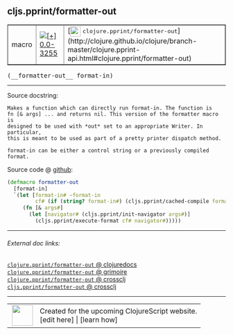 ## cljs.pprint/formatter-out



 <table border="1">
<tr>
<td>macro</td>
<td><a href="https://github.com/cljsinfo/cljs-api-docs/tree/0.0-3255"><img valign="middle" alt="[+] 0.0-3255" title="Added in 0.0-3255" src="https://img.shields.io/badge/+-0.0--3255-lightgrey.svg"></a> </td>
<td>
[<img height="24px" valign="middle" src="http://i.imgur.com/1GjPKvB.png"> <samp>clojure.pprint/formatter-out</samp>](http://clojure.github.io/clojure/branch-master/clojure.pprint-api.html#clojure.pprint/formatter-out)
</td>
</tr>
</table>


 <samp>
(__formatter-out__ format-in)<br>
</samp>

---





Source docstring:

```
Makes a function which can directly run format-in. The function is
fn [& args] ... and returns nil. This version of the formatter macro is
designed to be used with *out* set to an appropriate Writer. In particular,
this is meant to be used as part of a pretty printer dispatch method.

format-in can be either a control string or a previously compiled format.
```


Source code @ [github](https://github.com/clojure/clojurescript/blob/r3255/src/main/cljs/cljs/pprint.clj#L133-L145):

```clj
(defmacro formatter-out
  [format-in]
  `(let [format-in# ~format-in
         cf# (if (string? format-in#) (cljs.pprint/cached-compile format-in#) format-in#)]
     (fn [& args#]
       (let [navigator# (cljs.pprint/init-navigator args#)]
         (cljs.pprint/execute-format cf# navigator#)))))
```

<!--
Repo - tag - source tree - lines:

 <pre>
clojurescript @ r3255
└── src
    └── main
        └── cljs
            └── cljs
                └── <ins>[pprint.clj:133-145](https://github.com/clojure/clojurescript/blob/r3255/src/main/cljs/cljs/pprint.clj#L133-L145)</ins>
</pre>

-->

---



###### External doc links:

[`clojure.pprint/formatter-out` @ clojuredocs](http://clojuredocs.org/clojure.pprint/formatter-out)<br>
[`clojure.pprint/formatter-out` @ grimoire](http://conj.io/store/v1/org.clojure/clojure/1.7.0-beta3/clj/clojure.pprint/formatter-out/)<br>
[`clojure.pprint/formatter-out` @ crossclj](http://crossclj.info/fun/clojure.pprint/formatter-out.html)<br>
[`cljs.pprint/formatter-out` @ crossclj](http://crossclj.info/fun/cljs.pprint/formatter-out.html)<br>

---

 <table>
<tr><td>
<img valign="middle" align="right" width="48px" src="http://i.imgur.com/Hi20huC.png">
</td><td>
Created for the upcoming ClojureScript website.<br>
[edit here] | [learn how]
</td></tr></table>

[edit here]:https://github.com/cljsinfo/cljs-api-docs/blob/master/cljsdoc/cljs.pprint_formatter-out.cljsdoc
[learn how]:https://github.com/cljsinfo/cljs-api-docs/wiki/cljsdoc-files

<!--

This information was too distracting to show to readers, but I'll leave it
commented here since it is helpful to:

- pretty-print the data used to generate this document
- and show how to retrieve that data



The API data for this symbol:

```clj
{:ns "cljs.pprint",
 :name "formatter-out",
 :signature ["[format-in]"],
 :history [["+" "0.0-3255"]],
 :type "macro",
 :full-name-encode "cljs.pprint_formatter-out",
 :source {:code "(defmacro formatter-out\n  [format-in]\n  `(let [format-in# ~format-in\n         cf# (if (string? format-in#) (cljs.pprint/cached-compile format-in#) format-in#)]\n     (fn [& args#]\n       (let [navigator# (cljs.pprint/init-navigator args#)]\n         (cljs.pprint/execute-format cf# navigator#)))))",
          :title "Source code",
          :repo "clojurescript",
          :tag "r3255",
          :filename "src/main/cljs/cljs/pprint.clj",
          :lines [133 145]},
 :full-name "cljs.pprint/formatter-out",
 :clj-symbol "clojure.pprint/formatter-out",
 :docstring "Makes a function which can directly run format-in. The function is\nfn [& args] ... and returns nil. This version of the formatter macro is\ndesigned to be used with *out* set to an appropriate Writer. In particular,\nthis is meant to be used as part of a pretty printer dispatch method.\n\nformat-in can be either a control string or a previously compiled format."}

```

Retrieve the API data for this symbol:

```clj
;; from Clojure REPL
(require '[clojure.edn :as edn])
(-> (slurp "https://raw.githubusercontent.com/cljsinfo/cljs-api-docs/catalog/cljs-api.edn")
    (edn/read-string)
    (get-in [:symbols "cljs.pprint/formatter-out"]))
```

-->
